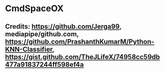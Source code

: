 # CmdSpaceOX

## Credits: https://github.com/Jerga99, mediapipe/github.com, https://github.com/PrashanthKumarM/Python-KNN-Classifier, https://gist.github.com/TheJLifeX/74958cc59db477a91837244ff598ef4a

